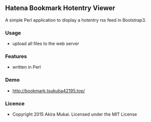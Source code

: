 ## Hatena Bookmark Hotentry Viewer

A simple Perl application to display a hotentry rss feed in Bootstrap3.


### Usage

  - upload all files to the web server


### Features

  - written in Perl


### Demo

  - http://bookmark.tsukuba42195.top/


### Licence

  - Copyright 2015 Akira Mukai. Licensed under the MIT License
